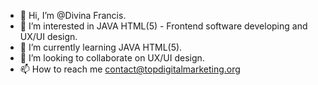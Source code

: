 - 👋 Hi, I’m @Divina Francis. 
- 👀 I’m interested in JAVA HTML(5) - Frontend software developing and UX/UI design. 
- 🌱 I’m currently learning JAVA HTML(5). 
- 💞️ I’m looking to collaborate on UX/UI design. 
- 📫 How to reach me contact@topdigitalmarketing.org
